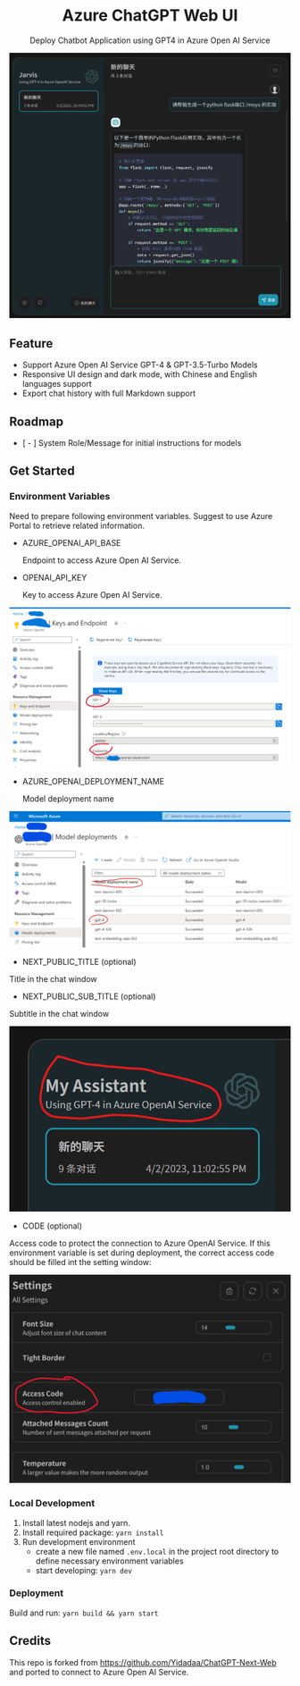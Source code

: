 <div align="center">
<h1 align="center">Azure ChatGPT Web UI</h1>

Deploy Chatbot Application using GPT4 in Azure Open AI Service

![UI](./static/cover.png)

</div>

## Feature

- Support Azure Open AI Service GPT-4 & GPT-3.5-Turbo Models
- Responsive UI design and dark mode, with Chinese and English languages support
- Export chat history with full Markdown support

## Roadmap
- [ - ] System Role/Message for initial instructions for models


## Get Started

### Environment Variables

Need to prepare following environment variables. Suggest to use Azure Portal to retrieve related information.

- AZURE_OPENAI_API_BASE

   Endpoint to access Azure Open AI Service.

- OPENAI_API_KEY

   Key to access Azure Open AI Service.

![endpoint and key](static/env-endpoint.png)

- AZURE_OPENAI_DEPLOYMENT_NAME

   Model deployment name

![model](static/env-model.png)


- NEXT_PUBLIC_TITLE (optional)

Title in the chat window

- NEXT_PUBLIC_SUB_TITLE (optional)

Subtitle in the chat window

![title](static/env-title.png)

- CODE (optional)

Access code to protect the connection to Azure OpenAI Service. If this environment variable is set during deployment, the correct access code should be filled int the setting window:

![code](static/env-code.png)

### Local Development 

1. Install latest nodejs and yarn.
2. Install required package: `yarn install`
3. Run development environment
   - create a new file named `.env.local` in the project root directory to define necessary environment variables
   - start developing: `yarn dev`

### Deployment
Build and run: `yarn build && yarn start`


## Credits
This repo is forked from https://github.com/Yidadaa/ChatGPT-Next-Web and ported to connect to Azure Open AI Service.